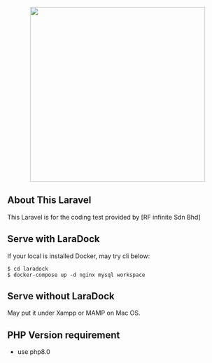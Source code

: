 <p align="center"><a href="https://laravel.com" target="_blank"><img src="https://raw.githubusercontent.com/laravel/art/master/logo-lockup/5%20SVG/2%20CMYK/1%20Full%20Color/laravel-logolockup-cmyk-red.svg" width="400"></a></p>

## About This Laravel

This Laravel is for the coding test provided by [RF infinite Sdn Bhd]


## Serve with LaraDock

If your local is installed Docker, may try cli below:

```
$ cd laradock
$ docker-compose up -d nginx mysql workspace
```


## Serve without LaraDock

May put it under Xampp or MAMP on Mac OS. 


## PHP Version requirement

- use php8.0